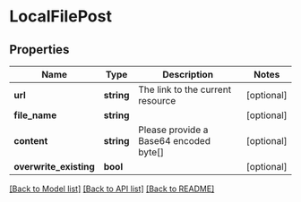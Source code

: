 # LocalFilePost

## Properties
Name | Type | Description | Notes
------------ | ------------- | ------------- | -------------
**url** | **string** | The link to the current resource | [optional] 
**file_name** | **string** |  | [optional] 
**content** | **string** | Please provide a Base64 encoded byte[] | [optional] 
**overwrite_existing** | **bool** |  | [optional] 

[[Back to Model list]](../../README.md#documentation-for-models) [[Back to API list]](../../README.md#documentation-for-api-endpoints) [[Back to README]](../../README.md)

